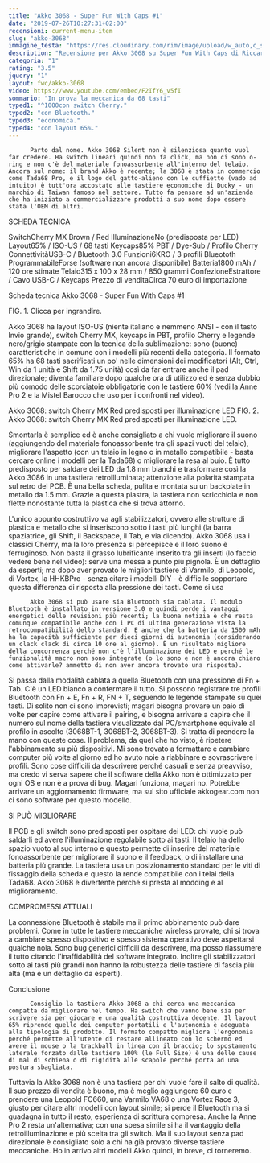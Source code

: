 ```yaml
---
title: "Akko 3068 - Super Fun With Caps #1"
date: "2019-07-26T10:27:31+02:00"
recensioni: current-menu-item
slug: "akko-3068"
immagine_testa: "https://res.cloudinary.com/rim/image/upload/w_auto,c_scale,q_auto,f_auto/v1564132445/recensioni/akko-3068.png"
description: "Recensione per Akko 3068 su Super Fun With Caps di Riccardo Palombo. È una tastiera meccanica economica con Blueooth e layout 65%."
categoria: "1"
rating: "3.5"
jquery: "1"
layout: fwc/akko-3068
video: https://www.youtube.com/embed/F2IfY6_v5fI
sommario: "In prova la meccanica da 68 tasti"
typed1: "^1000con switch Cherry."
typed2: "con Bluetooth."
typed3: "economica."
typed4: "con layout 65%."
---
```

          Parto dal nome. Akko 3068 Silent non è silenziosa quanto vuol far credere. Ha switch lineari quindi non fa click, ma non ci sono o-ring e non c'è del materiale fonoassorbente all'interno del telaio. Ancora sul nome: il brand Akko è recente; la 3068 è stata in commercio come Tada68 Pro, e il logo del gatto-alieno con le cuffiette (vado ad intuito) è tutt'ora accostato alle tastiere economiche di Ducky - un marchio di Taiwan famoso nel settore. Tutto fa pensare ad un'azienda che ha iniziato a commercializzare prodotti a suo nome dopo essere stata l'OEM di altri.

SCHEDA TECNICA

SwitchCherry MX Brown / Red IlluminazioneNo (predisposta per LED) Layout65% / ISO-US / 68 tasti Keycaps85% PBT / Dye-Sub / Profilo Cherry ConnettivitàUSB-C / Bluetooth 3.0 Funzioni6KRO / 3 profili Blueototh ProgrammabileForse (software non ancora disponibile) Batteria1800 mAh / 120 ore stimate Telaio315 x 100 x 28 mm / 850 grammi ConfezioneEstrattore / Cavo USB-C / Keycaps Prezzo di venditaCirca 70 euro di importazione

Scheda tecnica Akko 3068 - Super Fun With Caps #1

FIG. 1. Clicca per ingrandire.
         

Akko 3068 ha layout ISO-US (niente italiano e nemmeno ANSI - con il tasto Invio grande), switch Cherry MX, keycaps in PBT, profilo Cherry e legende nero/grigio stampate con la tecnica della sublimazione: sono (buone) caratteristiche in comune con i modelli più recenti della categoria. Il formato 65% ha 68 tasti sacrificati un po' nelle dimensioni dei modificatori (Alt, Ctrl, Win da 1 unità e Shift da 1.75 unità) così da far entrare anche il pad direzionale; diventa familiare dopo qualche ora di utilizzo ed è senza dubbio più comodo delle scorciatoie obbligatorie con le tastiere 60% (vedi la Anne Pro 2 e la Mistel Barocco che uso per i confronti nel video).

Akko 3068: switch Cherry MX Red predisposti per illuminazione LED
FIG. 2. Akko 3068: switch Cherry MX Red predisposti per illuminazione LED.

Smontarla è semplice ed è anche consigliato a chi vuole migliorare il suono (aggiungendo del materiale fonoassorbente tra gli spazi vuoti del telaio), migliorare l'aspetto (con un telaio in legno o in metallo compatibile - basta cercare online i modelli per la Tada68) o migliorare la resa al buio. È tutto predisposto per saldare dei LED da 1.8 mm bianchi e trasformare così la Akko 3086 in una tastiera retroilluminata; attenzione alla polarità stampata sul retro del PCB. È una bella scheda, pulita e montata su un backplate in metallo da 1.5 mm. Grazie a questa piastra, la tastiera non scricchiola e non flette nonostante tutta la plastica che si trova attorno.

L'unico appunto costruttivo va agli stabilizzatori, ovvero alle strutture di plastica e metallo che si inseriscono sotto i tasti più lunghi (la barra spaziatrice, gli Shift, il Backspace, il Tab, e via dicendo). Akko 3068 usa i classici Cherry, ma la loro presenza si percepisce e il loro suono è ferruginoso. Non basta il grasso lubrificante inserito tra gli inserti (lo faccio vedere bene nel video): serve una messa a punto più pignola. È un dettaglio da esperti; ma dopo aver provato le migliori tastiere di Varmilo, di Leopold, di Vortex, la HHKBPro - senza citare i modelli DIY - è difficile sopportare questa differenza di risposta alla pressione dei tasti.
Come si usa

          Akko 3068 si può usare sia Bluetooth sia cablata. Il modulo Bluetooth è installato in versione 3.0 e quindi perde i vantaggi energetici delle revisioni più recenti; la buona notizia è che resta comunque compatibile anche con i PC di ultima generazione vista la retrocompatibilità dello standard. E anche che la batteria da 1500 mAh ha la capacità sufficiente per dieci giorni di autonomia (considerando un clack clack di circa 10 ore al giorno). È un risultato migliore della concorrenza perché non c'è l'illuminazione dei LED e perché le funzionalità macro non sono integrate (o lo sono e non è ancora chiaro come attivarle? ammetto di non aver ancora trovato una risposta).

Si passa dalla modalità cablata a quella Bluetooth con una pressione di Fn + Tab. C'è un LED bianco a confermare il tutto. Si possono registrare tre profili Bluetooth con Fn + E, Fn + R, FN + T, seguendo le legende stampate su quei tasti. Di solito non ci sono imprevisti; magari bisogna provare un paio di volte per capire come attivare il pairing, e bisogna arrivare a capire che il numero sul nome della tastiera visualizzato dal PC/smartphone equivale al profilo in ascolto (3068BT-1, 3068BT-2, 3068BT-3). Si tratta di prendere la mano con queste cose. Il problema, da quel che ho visto, è ripetere l'abbinamento su più dispositivi. Mi sono trovato a formattare e cambiare computer più volte al giorno ed ho avuto noie a riabbinare e sovrascrivere i profili. Sono cose difficili da descrivere perché casuali e senza preavviso, ma credo vi serva sapere che il software della Akko non è ottimizzato per ogni OS e non è a prova di bug. Magari funziona, magari no. Potrebbe arrivare un aggiornamento firmware, ma sul sito ufficiale akkogear.com non ci sono software per questo modello.

SI PUÒ MIGLIORARE

Il PCB e gli switch sono predisposti per ospitare dei LED: chi vuole può saldarli ed avere l'illuminazione regolabile sotto ai tasti. Il telaio ha dello spazio vuoto al suo interno e questo permette di inserire del materiale fonoassorbente per migliorare il suono e il feedback, o di installare una batteria più grande. La tastiera usa un posizionamento standard per le viti di fissaggio della scheda e questo la rende compatibile con i telai della Tada68. Akko 3068 è divertente perché si presta al modding e al miglioramento.

COMPROMESSI ATTUALI

La connessione Bluetooth è stabile ma il primo abbinamento può dare problemi. Come in tutte le tastiere meccaniche wireless provate, chi si trova a cambiare spesso dispositivo e spesso sistema operativo deve aspettarsi qualche noia. Sono bug generici difficili da descrivere, ma posso riassumere il tutto citando l'inaffidabilità del software integrato. Inoltre gli stabilizzatori sotto ai tasti più grandi non hanno la robustezza delle tastiere di fascia più alta (ma è un dettaglio da esperti).

Conclusione

          Consiglio la tastiera Akko 3068 a chi cerca una meccanica compatta da migliorare nel tempo. Ha switch che vanno bene sia per scrivere sia per giocare e una qualità costruttiva decente. Il layout 65% riprende quello dei computer portatili e l'autonomia è adeguata alla tipologia di prodotto. Il formato compatto migliora l'ergonomia perché permette all'utente di restare allineato con lo schermo ed avere il mouse o la trackball in linea con il braccio; lo spostamento laterale forzato dalle tastiere 100% (le Full Size) è una delle cause di mal di schiena o di rigidità alle scapole perché porta ad una postura sbagliata.

Tuttavia la Akko 3068 non è una tastiera per chi vuole fare il salto di qualità. Il suo prezzo di vendita è buono, ma è meglio aggiungere 60 euro e prendere una Leopold FC660, una Varmilo VA68 o una Vortex Race 3, giusto per citare altri modelli con layout simile; si perde il Bluetooth ma si guadagna in tutto il resto, esperienza di scrittura compresa. Anche la Anne Pro 2 resta un'alternativa; con una spesa simile si ha il vantaggio della retroilluminazione e più scelta tra gli switch. Ma il suo layout senza pad direzionale è consigliato solo a chi ha già provato diverse tastiere meccaniche. Ho in arrivo altri modelli Akko quindi, in breve, ci torneremo.